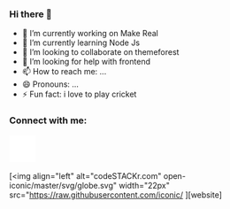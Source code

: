 ### Hi there 👋

- 🔭 I’m currently working on Make Real
- 🌱 I’m currently learning Node Js
- 👯 I’m looking to collaborate on themeforest
- 🤔 I’m looking for help with frontend
- 📫 How to reach me: ...
- 😄 Pronouns: ...
- ⚡ Fun fact: i love to play cricket

### Connect with me:

 <img src="./img/website.svg"/>

[<img align="left" alt="codeSTACKr.com"
open-iconic/master/svg/globe.svg"
width="22px" src="https://raw.githubusercontent.com/iconic/
][website]
